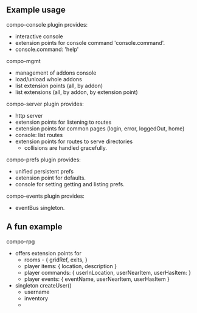 
Example usage
-------------

compo-console plugin provides: 
  - interactive console
  - extension points for console command 'console.command'.
  - console.command: 'help'

compo-mgmt
  - management of addons console
  - load/unload whole addons
  - list extension points (all, by addon)
  - list extensions (all, by addon, by extension point)

compo-server plugin provides:
  - http server
  - extension points for listening to routes
  - extension points for common pages (login, error, loggedOut, home)
  - console: list routes
  - extension points for routes to serve directories
    - collisions are handled gracefully.

compo-prefs plugin provides:
  - unified persistent prefs
  - extension point for defaults.
  - console for setting getting and listing prefs.

compo-events plugin provides:
  - eventBus singleton.

A fun example
-------------
compo-rpg
  - offers extension points for
    - rooms - { gridRef, exits, }
    - player items: { location, description }
    - player commands: { userInLocation, userNearItem, userHasItem: }
    - player events: { eventName, userNearItem, userHasItem }
  - singleton createUser()
    - username
    - inventory
    - 
